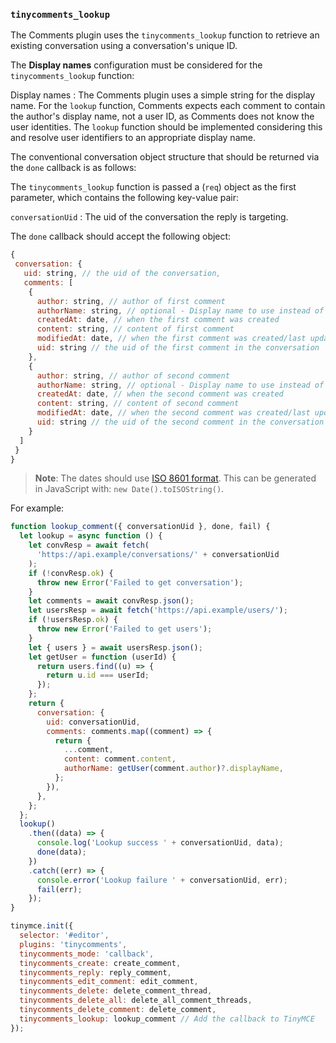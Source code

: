 ### `tinycomments_lookup`

The Comments plugin uses the `tinycomments_lookup` function to retrieve an existing conversation using a conversation's unique ID.

The **Display names** configuration must be considered for the `tinycomments_lookup` function:

Display names
: The Comments plugin uses a simple string for the display name. For the `lookup` function, Comments expects each comment to contain the author's display name, not a user ID, as Comments does not know the user identities. The `lookup` function should be implemented considering this and resolve user identifiers to an appropriate display name.

The conventional conversation object structure that should be returned via the `done` callback is as follows:

The `tinycomments_lookup` function is passed a (`req`) object as the first parameter, which contains the following key-value pair:

`conversationUid`
: The uid of the conversation the reply is targeting.

The `done` callback should accept the following object:

```js
{
 conversation: {
   uid: string, // the uid of the conversation,
   comments: [
    {
      author: string, // author of first comment
      authorName: string, // optional - Display name to use instead of author. Defaults to using `author` if not specified
      createdAt: date, // when the first comment was created
      content: string, // content of first comment
      modifiedAt: date, // when the first comment was created/last updated
      uid: string // the uid of the first comment in the conversation
    },
    {
      author: string, // author of second comment
      authorName: string, // optional - Display name to use instead of author. Defaults to using `author` if not specified
      createdAt: date, // when the second comment was created
      content: string, // content of second comment
      modifiedAt: date, // when the second comment was created/last updated
      uid: string // the uid of the second comment in the conversation
    }
  ]
 }
}
```

> **Note**: The dates should use [ISO 8601 format](https://developer.mozilla.org/en-US/docs/Web/JavaScript/Reference/Global_Objects/Date/toISOString). This can be generated in JavaScript with: `new Date().toISOString()`.

For example:

```js
function lookup_comment({ conversationUid }, done, fail) {
  let lookup = async function () {
    let convResp = await fetch(
      'https://api.example/conversations/' + conversationUid
    );
    if (!convResp.ok) {
      throw new Error('Failed to get conversation');
    }
    let comments = await convResp.json();
    let usersResp = await fetch('https://api.example/users/');
    if (!usersResp.ok) {
      throw new Error('Failed to get users');
    }
    let { users } = await usersResp.json();
    let getUser = function (userId) {
      return users.find((u) => {
        return u.id === userId;
      });
    };
    return {
      conversation: {
        uid: conversationUid,
        comments: comments.map((comment) => {
          return {
            ...comment,
            content: comment.content,
            authorName: getUser(comment.author)?.displayName,
          };
        }),
      },
    };
  };
  lookup()
    .then((data) => {
      console.log('Lookup success ' + conversationUid, data);
      done(data);
    })
    .catch((err) => {
      console.error('Lookup failure ' + conversationUid, err);
      fail(err);
    });
}

tinymce.init({
  selector: '#editor',
  plugins: 'tinycomments',
  tinycomments_mode: 'callback',
  tinycomments_create: create_comment,
  tinycomments_reply: reply_comment,
  tinycomments_edit_comment: edit_comment,
  tinycomments_delete: delete_comment_thread,
  tinycomments_delete_all: delete_all_comment_threads,
  tinycomments_delete_comment: delete_comment,
  tinycomments_lookup: lookup_comment // Add the callback to TinyMCE
});
```

